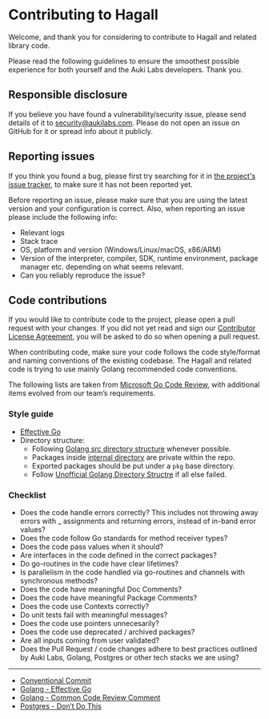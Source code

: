 # Contributing to Hagall

Welcome, and thank you for considering to contribute to Hagall and related
library code.

Please read the following guidelines to ensure the smoothest possible
experience for both yourself and the Auki Labs developers. Thank you.

## Responsible disclosure

If you believe you have found a vulnerability/security issue, please send
details of it to security@aukilabs.com. Please do not open an issue on GitHub
for it or spread info about it publicly.

## Reporting issues

If you think you found a bug, please first try searching for it in
[the project's issue tracker](https://github.com/aukilabs/hagall/issues),
to make sure it has not been reported yet.

Before reporting an issue, please make sure that you are using the latest
version and your configuration is correct. Also, when reporting an issue please
include the following info:

* Relevant logs
* Stack trace
* OS, platform and version (Windows/Linux/macOS, x86/ARM)
* Version of the interpreter, compiler, SDK, runtime environment, package
  manager etc. depending on what seems relevant.
* Can you reliably reproduce the issue?

## Code contributions

If you would like to contribute code to the project, please open a pull request
with your changes. If you did not yet read and sign our
[Contributor License Agreement](link), you will be asked to do so when opening
a pull request.

When contributing code, make sure your code follows the code style/format and
naming conventions of the existing codebase. The Hagall and related code is
trying to use mainly Golang recommended code conventions.

The following lists are taken from
[Microsoft Go Code Review](https://microsoft.github.io/code-with-engineering-playbook/code-reviews/recipes/go/),
with additional items evolved from our team’s requirements.

### Style guide

* [Effective Go](https://golang.org/doc/effective_go.html)
* Directory structure:
  - Following [Golang src directory structure](https://github.com/golang/go/tree/master/src) whenever possible.
  - Packages inside [internal directory](https://go.dev/doc/go1.4#internalpackages) are private within the repo.
  - Exported packages should be put under a `pkg` base directory.
  - Follow [Unofficial Golang Directory Structre](https://github.com/golang-standards/project-layout) if all else failed.


### Checklist

- Does the code handle errors correctly? This includes not throwing away errors with _ assignments and returning errors, instead of in-band error values?
- Does the code follow Go standards for method receiver types?
- Does the code pass values when it should?
- Are interfaces in the code defined in the correct packages?
- Do go-routines in the code have clear lifetimes?
- Is parallelism in the code handled via go-routines and channels with synchronous methods?
- Does the code have meaningful Doc Comments?
- Does the code have meaningful Package Comments?
- Does the code use Contexts correctly?
- Do unit tests fail with meaningful messages?
- Does the code use pointers unnecesarily?
- Does the code use deprecated / archived packages?
- Are all inputs coming from user validated?
- Does the Pull Request / code changes adhere to best practices outlined by Auki Labs, Golang, Postgres or other tech stacks we are using?

---

- [Conventional Commit](https://www.conventionalcommits.org/en/v1.0.0/)
- [Golang - Effective Go](https://golang.org/doc/effective_go.html)
- [Golang - Common Code Review Comment](https://github.com/golang/go/wiki/CodeReviewComments)
- [Postgres - Don’t Do This](https://wiki.postgresql.org/wiki/Don%27t_Do_This)
